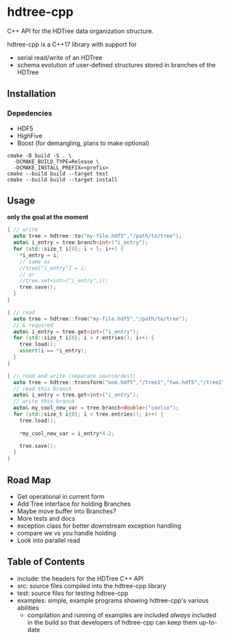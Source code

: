 # hdtree-cpp
C++ API for the HDTree data organization structure.

hdtree-cpp is a C++17 library with support for 
- serial read/write of an HDTree
- schema evolution of user-defined structures stored in branches of the HDTree

## Installation
### Depedencies
- HDF5
- HighFive
- Boost (for demangling, plans to make optional)

```
cmake -B build -S . \
  -DCMAKE_BUILD_TYPE=Release \
  -DCMAKE_INSTALL_PREFIX=<prefix>
cmake --build build --target test
cmake --build build --target install
```

## Usage
**only the goal at the moment**
```cpp
{ // write
  auto tree = hdtree::to("my-file.hdf5","/path/to/tree");
  auto& i_entry = tree.branch<int>("i_entry");
  for (std::size_t i{0}; i < 5; i++) {
    *i_entry = i;
    // same as
    //tree["i_entry"] = i;
    // or
    //tree.set<int>("i_entry",i);
    tree.save();
  }
}

{ // read
  auto tree = hdtree::from("my-file.hdf5","/path/to/tree");
  // & required
  auto& i_entry = tree.get<int>("i_entry");
  for (std::size_t i{0}; i < r.entries(); i++) {
    tree.load();
    assert(i == *i_entry);
  }
}

{ // read and write (separate source/dest)
  auto tree = hdtree::transform("one.hdf5","/tree1","two.hdf5","/tree2");
  // read this branch
  auto& i_entry = tree.get<int>("i_entry");
  // write this branch
  auto& my_cool_new_var = tree.branch<double>("coolio");
  for (std::size_t i{0}; i < tree.entries(); i++) {
    tree.load();
    
    *my_cool_new_var = i_entry*4.2;    

    tree.save();
  }
}
```

## Road Map
- Get operational in current form
- Add Tree interface for holding Branches
- Maybe move buffer into Branches?
- More tests and docs
- exception class for better downstream exception handling
- compare we vs you handle holding
- Look into parallel read

## Table of Contents
- include: the headers for the HDTree C++ API
- src: source files compiled into the hdtree-cpp library
- test: source files for testing hdtree-cpp
- examples: simple, example programs showing hdtree-cpp's various abilities
  - compilation and running of examples are included _always_ included in the build
    so that developers of hdtree-cpp can keep them up-to-date
